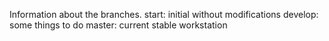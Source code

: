 Information about the branches.
start: initial without modifications
develop: some things to do
master: current stable workstation
